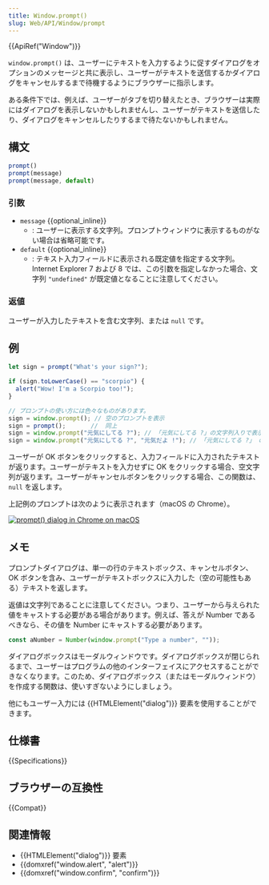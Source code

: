 ```yaml
---
title: Window.prompt()
slug: Web/API/Window/prompt
---
```

{{ApiRef("Window")}}

`window.prompt()` は、ユーザーにテキストを入力するように促すダイアログをオプションのメッセージと共に表示し、ユーザーがテキストを送信するかダイアログをキャンセルするまで待機するようにブラウザーに指示します。

ある条件下では、例えば、ユーザーがタブを切り替えたとき、ブラウザーは実際にはダイアログを表示しないかもしれませんし、ユーザーがテキストを送信したり、ダイアログをキャンセルしたりするまで待たないかもしれません。

## 構文

```js
prompt()
prompt(message)
prompt(message, default)
```

### 引数

- `message` {{optional_inline}}
  - : ユーザーに表示する文字列。プロンプトウィンドウに表示するものがない場合は省略可能です。
- `default` {{optional_inline}}
  - : テキスト入力フィールドに表示される既定値を指定する文字列。 Internet Explorer 7 および 8 では、この引数を指定しなかった場合、文字列 `"undefined"` が既定値となることに注意してください。

### 返値

ユーザーが入力したテキストを含む文字列、または `null` です。

## 例

```js
let sign = prompt("What's your sign?");

if (sign.toLowerCase() == "scorpio") {
  alert("Wow! I'm a Scorpio too!");
}

// プロンプトの使い方には色々なものがあります。
sign = window.prompt(); // 空のプロンプトを表示
sign = prompt();       //  同上
sign = window.prompt("元気にしてる ?"); // 「元気にしてる ?」の文字列入りで表示
sign = window.prompt("元気にしてる ?", "元気だよ !"); // 「元気にしてる ?」 の文字列入りで、入力欄の初期値に「元気だよ !」を設定して表示
```

ユーザーが OK ボタンをクリックすると、入力フィールドに入力されたテキストが返ります。ユーザーがテキストを入力せずに OK をクリックする場合、空文字列が返ります。ユーザーがキャンセルボタンをクリックする場合、この関数は、 `null` を返します。

上記例のプロンプトは次のように表示されます（macOS の Chrome）。

[![prompt() dialog in Chrome on macOS](prompt.png)](prompt.png)

## メモ

プロンプトダイアログは、単一の行のテキストボックス、キャンセルボタン、OK ボタンを含み、ユーザーがテキストボックスに入力した（空の可能性もある）テキストを返します。

返値は文字列であることに注意してください。つまり、ユーザーから与えられた値をキャストする必要がある場合があります。例えば、答えが Number であるべきなら、その値を Number にキャストする必要があります。

```js
const aNumber = Number(window.prompt("Type a number", ""));
```

ダイアログボックスはモーダルウィンドウです。ダイアログボックスが閉じられるまで、ユーザーはプログラムの他のインターフェイスにアクセスすることができなくなります。このため、ダイアログボックス（またはモーダルウィンドウ）を作成する関数は、使いすぎないようにしましょう。

他にもユーザー入力には {{HTMLElement("dialog")}} 要素を使用することができます。

## 仕様書

{{Specifications}}

## ブラウザーの互換性

{{Compat}}

## 関連情報

- {{HTMLElement("dialog")}} 要素
- {{domxref("window.alert", "alert")}}
- {{domxref("window.confirm", "confirm")}}
